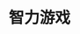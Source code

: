﻿---
id: 1407
title: "智力游戏"
weight: 1407
version: "2.2"
updateTime: "2023-03-07T15:57:49"
debName: "http://113.24.212.22:8090/upload/file/joydin_2.2_loongarch64.deb"
debSize: "86.7 MB"
command: "/opt/apps/com.joydin.braingame/files/BrainGame"
compatibility: 3
---
